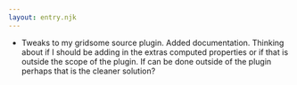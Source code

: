 ```yaml
---
layout: entry.njk
---
```


- Tweaks to my gridsome source plugin. Added documentation. Thinking about if I should be adding in the extras computed properties or if that is outside the scope of the plugin. If can be done outside of the plugin perhaps that is the cleaner solution?
